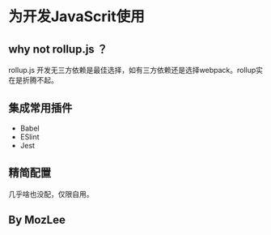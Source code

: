 # 为开发JavaScrit使用

## why not rollup.js ？
rollup.js 开发无三方依赖是最佳选择，如有三方依赖还是选择webpack。rollup实在是折腾不起。

## 集成常用插件
 - Babel 
 - ESlint 
 - Jest

## 精简配置
几乎啥也没配，仅限自用。

## By MozLee